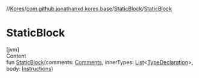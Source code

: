 //[Kores](../../index.md)/[com.github.jonathanxd.kores.base](../index.md)/[StaticBlock](index.md)/[StaticBlock](-static-block.md)



# StaticBlock  
[jvm]  
Content  
fun [StaticBlock](-static-block.md)(comments: [Comments](../../com.github.jonathanxd.kores.base.comment/-comments/index.md), innerTypes: [List](https://kotlinlang.org/api/latest/jvm/stdlib/kotlin.collections/-list/index.html)<[TypeDeclaration](../-type-declaration/index.md)>, body: [Instructions](../../com.github.jonathanxd.kores/-instructions/index.md))  



